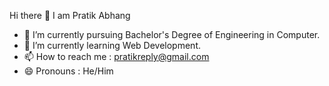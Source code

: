 Hi there 👋 I am Pratik Abhang

- 🔭 I’m currently pursuing Bachelor's Degree of Engineering in Computer.
- 🌱 I’m currently learning Web Development.
- 📫 How to reach me : pratikreply@gmail.com
- 😄 Pronouns : He/Him

